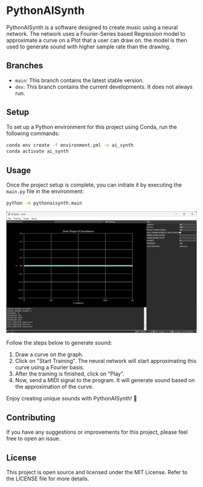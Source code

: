 # PythonAISynth

PythonAISynth is a software designed to create music using a neural network. The network uses a Fourier-Series based Regression model to approximate a curve on a Plot that a user can draw on. the model is then used to generate sound with higher sample rate than the drawing.

## Branches

- `main`: This branch contains the latest stable version.
- `dev`: This branch contains the current developments. It does not always run.

## Setup

To set up a Python environment for this project using Conda, run the following commands:

```bash
conda env create -f environment.yml -n ai_synth
conda activate ai_synth
```

## Usage

Once the project setup is complete, you can initiate it by executing the `main.py` file in the environment:

```bash
python -m pythonaisynth.main
```

![window](docs/img/main_window_v3.png)

Follow the steps below to generate sound:

1. Draw a curve on the graph.
2. Click on "Start Training". The neural network will start approximating this curve using a Fourier basis.
3. After the training is finished, click on "Play".
4. Now, send a MIDI signal to the program. It will generate sound based on the approximation of the curve.

Enjoy creating unique sounds with PythonAISynth! 🎵

## Contributing

If you have any suggestions or improvements for this project, please feel free to open an issue.

## License

This project is open source and licensed under the MIT License. Refer to the LICENSE file for more details.
